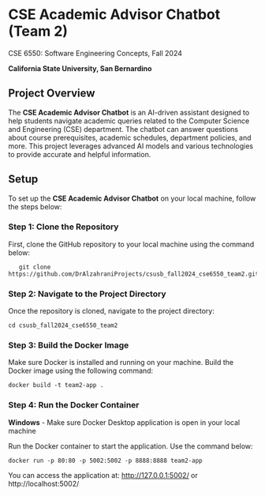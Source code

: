 # CSE Academic Advisor Chatbot (Team 2)
CSE 6550: Software Engineering Concepts, Fall 2024

**California State University, San Bernardino**

## Project Overview

The **CSE Academic Advisor Chatbot** is an AI-driven assistant designed to help students navigate academic queries related to the Computer Science and Engineering (CSE) department. The chatbot can answer questions about course prerequisites, academic schedules, department policies, and more. This project leverages advanced AI models and various technologies to provide accurate and helpful information.


## Setup

To set up the **CSE Academic Advisor Chatbot** on your local machine, follow the steps below:

### Step 1: Clone the Repository

First, clone the GitHub repository to your local machine using the command below:

```
   git clone https://github.com/DrAlzahraniProjects/csusb_fall2024_cse6550_team2.git
```

### Step 2: Navigate to the Project Directory

Once the repository is cloned, navigate to the project directory:

```
cd csusb_fall2024_cse6550_team2
```

### Step 3: Build the Docker Image

Make sure Docker is installed and running on your machine. Build the Docker image using the following command:

```
docker build -t team2-app .
```

### Step 4: Run the Docker Container

**Windows** - Make sure Docker Desktop application is open in your local machine

Run the Docker container to start the application. Use the command below:

```
docker run -p 80:80 -p 5002:5002 -p 8888:8888 team2-app
```

You can access the application at:
http://127.0.0.1:5002/ or http://localhost:5002/
